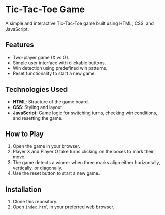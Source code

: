
# Tic-Tac-Toe Game

A simple and interactive Tic-Tac-Toe game built using HTML, CSS, and JavaScript.

## Features
- Two-player game (X vs O).
- Simple user interface with clickable buttons.
- Win detection using predefined win patterns.
- Reset functionality to start a new game.

## Technologies Used
- **HTML**: Structure of the game board.
- **CSS**: Styling and layout.
- **JavaScript**: Game logic for switching turns, checking win conditions, and resetting the game.

## How to Play
1. Open the game in your browser.
2. Player X and Player O take turns clicking on the boxes to mark their move.
3. The game detects a winner when three marks align either horizontally, vertically, or diagonally.
4. Use the reset button to start a new game.

## Installation
1. Clone this repository.
2. Open `index.html` in your preferred web browser.

